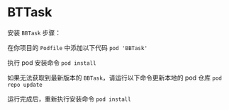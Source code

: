 # BTTask
安装 `BBTask` 步骤：

在你项目的 `Podfile` 中添加以下代码
`pod 'BBTask'`

执行 pod 安装命令
`pod install`

如果无法获取到最新版本的 `BBTask`，请运行以下命令更新本地的 pod 仓库
`pod repo update`

运行完成后，重新执行安装命令
`pod install`
